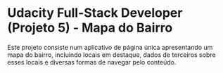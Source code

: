 # Udacity Full-Stack Developer (Projeto 5) - Mapa do Bairro

Este projeto consiste num aplicativo de página única apresentando um mapa do bairro, incluindo locais em destaque, dados de terceiros sobre esses locais e diversas formas de navegar pelo conteúdo.